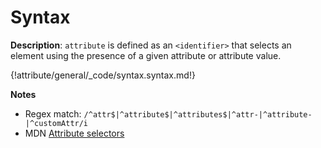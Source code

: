 # Syntax

__Description__: `attribute` is defined as an `<identifier>` that selects an element using the presence of a given attribute or attribute value.

{!attribute/general/_code/syntax.syntax.md!}

__Notes__

+ Regex match: `/^attr$|^attribute$|^attributes$|^attr-|^attribute-|^customAttr/i`
+ <span class="mdn-tag">MDN</span> [Attribute selectors](https://developer.mozilla.org/en-US/docs/Web/CSS/Attribute_selectors)

<div class="cf"></div>
<div class="end"></div>

